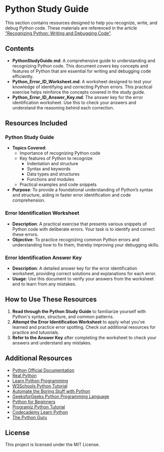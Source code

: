 # Python Study Guide

This section contains resources designed to help you recognize, write, and debug Python code. These materials are referenced in the article ["Recognizing Python: Writing and Debugging Code"](https://pfkimmerle.substack.com/p/recognizing-python-writing-and-debugging).

## Contents

- **PythonStudyGuide.md**: A comprehensive guide to understanding and recognizing Python code. This document covers key concepts and features of Python that are essential for writing and debugging code efficiently.
- **Python_Error_ID_Worksheet.md**: A worksheet designed to test your knowledge of identifying and correcting Python errors. This practical exercise helps reinforce the concepts covered in the study guide.
- **Python_Error_ID_Answer_Key.md**: The answer key for the error identification worksheet. Use this to check your answers and understand the reasoning behind each correction.

## Resources Included

### Python Study Guide
- **Topics Covered**:
  - Importance of recognizing Python code
  - Key features of Python to recognize
    - Indentation and structure
    - Syntax and keywords
    - Data types and structures
    - Functions and modules
  - Practical examples and code snippets
- **Purpose**: To provide a foundational understanding of Python’s syntax and structure, aiding in faster error identification and code comprehension.

### Error Identification Worksheet
- **Description**: A practical exercise that presents various snippets of Python code with deliberate errors. Your task is to identify and correct these errors.
- **Objective**: To practice recognizing common Python errors and understanding how to fix them, thereby improving your debugging skills.

### Error Identification Answer Key
- **Description**: A detailed answer key for the error identification worksheet, providing correct solutions and explanations for each error.
- **Usage**: Use this document to verify your answers from the worksheet and to learn from any mistakes.

## How to Use These Resources

1. **Read through the Python Study Guide** to familiarize yourself with Python's syntax, structure, and common patterns.
2. **Attempt the Error Identification Worksheet** to apply what you’ve learned and practice error spotting. Check out additional resources for practice and tutuorials. 
3. **Refer to the Answer Key** after completing the worksheet to check your answers and understand any mistakes.

## Additional Resources

- [Python Official Documentation](https://docs.python.org/3/)
- [Real Python](https://realpython.com/)
- [Learn Python Programming](https://www.learnpython.org/)
- [W3Schools Python Tutorial](https://www.w3schools.com/python/)
- [Automate the Boring Stuff with Python](https://automatetheboringstuff.com/)
- [GeeksforGeeks Python Programming Language](https://www.geeksforgeeks.org/python-programming-language/)
- [Python for Beginners](https://www.pythonforbeginners.com/)
- [Programiz Python Tutorial](https://www.programiz.com/python-programming)
- [Codecademy Learn Python](https://www.codecademy.com/learn/learn-python-3)
- [The Python Guru](https://thepythonguru.com/)

## License

This project is licensed under the MIT License.


